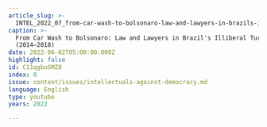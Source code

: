 ```yaml
---
article_slug: >-
  INTEL_2022_07_from-car-wash-to-bolsonaro-law-and-lawyers-in-brazils-illiberal-turn-20142018
caption: >-
  From Car Wash to Bolsonaro: Law and Lawyers in Brazil's Illiberal Turn
  (2014–2018)
date: 2022-06-02T05:00:00.000Z
highlight: false
id: C11qgbuGMZ8
index: 0
issue: content/issues/intellectuals-against-democracy.md
language: English
type: youtube
years: 2022

---
```

